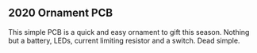 ## 2020 Ornament PCB 
This simple PCB is a quick and easy ornament to gift this season. Nothing but a battery, LEDs, current limiting resistor and a switch. Dead simple.
